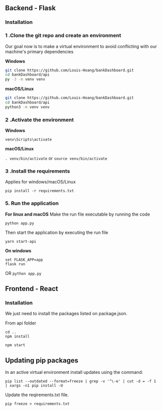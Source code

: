 ## Backend - Flask
### Installation
                    
### 1 .Clone the git repo and create an environment 
          
Our goal now is to make a virtual environment to avoid conflicting with our machine's primary dependencies
          
**Windows**
          
```bash
git clone https://github.com/Louis-Hoang/bankDashboard.git
cd bankDashboard/api
py -3 -m venv venv
```
          
**macOS/Linux**
          
```bash
git clone https://github.com/Louis-Hoang/bankDashboard.git
cd bankDashboard/api
python3 -m venv venv
```

### 2 .Activate the environment
          
**Windows** 

```venv\Scripts\activate```
          
**macOS/Linux**

```. venv/bin/activate```
or
```source venv/bin/activate```

### 3 .Install the requirements

Applies for windows/macOS/Linux

```pip install -r requirements.txt```

### 5. Run the application 

**For linux and macOS**
Make the run file executable by running the code

```python app.py```

Then start the application by executing the run file

```yarn start-api```

**On windows**
```
set FLASK_APP=app
flask run
```
OR 
`python app.py`

## Frontend - React
### Installation

We just need to install the packages listed on package.json.

From api folder
```
cd ..
npm install
```

`npm start`

## Updating pip packages

In an active virtual environment install updates using the command:

`pip list --outdated --format=freeze | grep -v '^\-e' | cut -d = -f 1  | xargs -n1 pip install -U`

Update the reqirements.txt file.

`pip freeze > requirements.txt`
